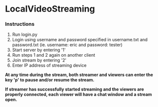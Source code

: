 # LocalVideoStreaming

### Instructions
  1. Run login.py
  2. Login using username and password specified in username.txt and password.txt (ie. username: eric and password: tester)
  3. Start server by entering '1'
  4. Run steps 1 and 2 again on another client
  5. Join stream by entering '2'
  6. Enter IP address of streaming device
  

**At any time during the stream, both streamer and viewers can enter the key 'p' to pause and/or resume the stream.**


**If streamer has successfully started streaming and the viewers are properly connected, each viewer will have a chat window and a stream open.**




